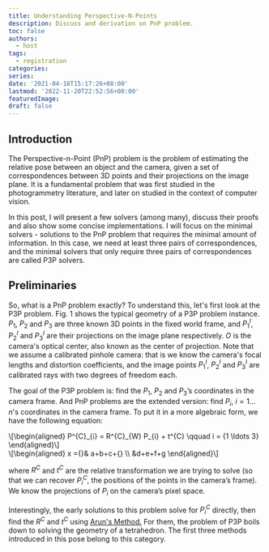 ```yaml
---
title: Understanding Perspective-N-Points
description: Discuss and derivation on PnP problem.
toc: false
authors:
  - host
tags:
  - registration
categories:
series:
date: '2021-04-18T15:17:26+08:00'
lastmod: '2022-11-20T22:52:56+08:00'
featuredImage:
draft: false
---
```


## Introduction

The Perspective-n-Point (PnP) problem is the problem of estimating the relative pose between an object and the camera, given a set of correspondences between 3D points and their projections on the image plane.
It is a fundamental problem that was first studied in the photogrammetry literature, and later on studied in the context of computer vision.

In this post, I will present a few solvers (among many), discuss their proofs and also show some concise implementations. I will focus on the minimal solvers - solutions to the PnP problem that requires the minimal amount of information. In this case, we need at least three pairs of correspondences, and the minimal solvers that only require three pairs of correspondences are called P3P solvers.

## Preliminaries

So, what is a PnP problem exactly?
To understand this, let's first look at the P3P problem.
Fig. 1 shows the typical geometry of a P3P problem instance.
$P_{1}$, $P_{2}$ and $P_{3}$ are three known 3D points in the fixed world frame, and $P_{1}^{I}$, $P_{2}^{I}$ and $P_{3}^{I}$ are their projections on the image plane respectively.
$O$ is the camera's optical center, also known as the center of projection.
Note that we assume a calibrated pinhole camera: that is we know the camera's focal lengths and distortion coefficients,
and the image points $P_{1}^{I}$, $P_{2}^{I}$ and $P_{3}^{I}$ are calibrated rays with two degrees of freedom each.


The goal of the P3P problem is: find the $P_{1}$, $P_{2}$ and $P_{3}$&rsquo;s coordinates in the camera frame.
And PnP problems are the extended version: find $P_{i}$, $i = {1 \ldots n}$'s coordinates in the camera frame.
To put it in a more algebraic form, we have the following equation:

<div>
\[\begin{aligned}
P^{C}_{i} = R^{C}_{W} P_{i} + t^{C} \qquad i = {1 \ldots 3}
\end{aligned}\]
<div>

<div>
\[\begin{aligned}
x ={}& a+b+c+{} \\
&d+e+f+g
\end{aligned}\]
</div>


where $R^{C}$ and $t^{C}$ are the relative transformation we are trying to solve (so that we can recover $P^{C}_{i}$, the positions of the points in the camera&rsquo;s frame).
We know the projections of $P_{i}$ on the camera&rsquo;s pixel space.

Interestingly, the early solutions to this problem solve for $P^{C}_{i}$ directly, then find the $R^{C}$ and $t^{C}$ using <a href="arun_method_for_3d_reg.html">Arun's Method.</a>
For them, the problem of P3P boils down to solving the geometry of a tetrahedron.
The first three methods introduced in this pose belong to this category.